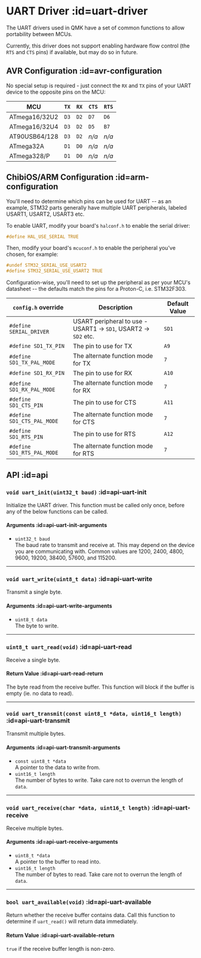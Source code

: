 # UART Driver :id=uart-driver

The UART drivers used in QMK have a set of common functions to allow portability between MCUs.

Currently, this driver does not support enabling hardware flow control (the `RTS` and `CTS` pins) if available, but may do so in future.

## AVR Configuration :id=avr-configuration

No special setup is required - just connect the `RX` and `TX` pins of your UART device to the opposite pins on the MCU:

|MCU          |`TX`|`RX`|`CTS`|`RTS`|
|-------------|----|----|-----|-----|
|ATmega16/32U2|`D3`|`D2`|`D7` |`D6` |
|ATmega16/32U4|`D3`|`D2`|`D5` |`B7` |
|AT90USB64/128|`D3`|`D2`|*n/a*|*n/a*|
|ATmega32A    |`D1`|`D0`|*n/a*|*n/a*|
|ATmega328/P  |`D1`|`D0`|*n/a*|*n/a*|

## ChibiOS/ARM Configuration :id=arm-configuration

You'll need to determine which pins can be used for UART -- as an example, STM32 parts generally have multiple UART peripherals, labeled USART1, USART2, USART3 etc.

To enable UART, modify your board's `halconf.h` to enable the serial driver:

```c
#define HAL_USE_SERIAL TRUE
```

Then, modify your board's `mcuconf.h` to enable the peripheral you've chosen, for example:

```c
#undef STM32_SERIAL_USE_USART2
#define STM32_SERIAL_USE_USART2 TRUE
```

Configuration-wise, you'll need to set up the peripheral as per your MCU's datasheet -- the defaults match the pins for a Proton-C, i.e. STM32F303.

|`config.h` override       |Description                                                    |Default Value|
|--------------------------|---------------------------------------------------------------|-------------|
|`#define SERIAL_DRIVER`   |USART peripheral to use - USART1 -> `SD1`, USART2 -> `SD2` etc.|`SD1`        |
|`#define SD1_TX_PIN`      |The pin to use for TX                                          |`A9`         |
|`#define SD1_TX_PAL_MODE` |The alternate function mode for TX                             |`7`          |
|`#define SD1_RX_PIN`      |The pin to use for RX                                          |`A10`        |
|`#define SD1_RX_PAL_MODE` |The alternate function mode for RX                             |`7`          |
|`#define SD1_CTS_PIN`     |The pin to use for CTS                                         |`A11`        |
|`#define SD1_CTS_PAL_MODE`|The alternate function mode for CTS                            |`7`          |
|`#define SD1_RTS_PIN`     |The pin to use for RTS                                         |`A12`        |
|`#define SD1_RTS_PAL_MODE`|The alternate function mode for RTS                            |`7`          |

## API :id=api

### `void uart_init(uint32_t baud)` :id=api-uart-init

Initialize the UART driver. This function must be called only once, before any of the below functions can be called.

#### Arguments :id=api-uart-init-arguments

 - `uint32_t baud`  
   The baud rate to transmit and receive at. This may depend on the device you are communicating with. Common values are 1200, 2400, 4800, 9600, 19200, 38400, 57600, and 115200.

---

### `void uart_write(uint8_t data)` :id=api-uart-write

Transmit a single byte.

#### Arguments :id=api-uart-write-arguments

 - `uint8_t data`  
   The byte to write.

---

### `uint8_t uart_read(void)` :id=api-uart-read

Receive a single byte.

#### Return Value :id=api-uart-read-return

The byte read from the receive buffer. This function will block if the buffer is empty (ie. no data to read).

---

### `void uart_transmit(const uint8_t *data, uint16_t length)` :id=api-uart-transmit

Transmit multiple bytes.

#### Arguments :id=api-uart-transmit-arguments

 - `const uint8_t *data`  
   A pointer to the data to write from.
 - `uint16_t length`  
   The number of bytes to write. Take care not to overrun the length of `data`.

---

### `void uart_receive(char *data, uint16_t length)` :id=api-uart-receive

Receive multiple bytes.

#### Arguments :id=api-uart-receive-arguments

 - `uint8_t *data`  
   A pointer to the buffer to read into.
 - `uint16_t length`  
   The number of bytes to read. Take care not to overrun the length of `data`.

---

### `bool uart_available(void)` :id=api-uart-available

Return whether the receive buffer contains data. Call this function to determine if `uart_read()` will return data immediately.

#### Return Value :id=api-uart-available-return

`true` if the receive buffer length is non-zero.
